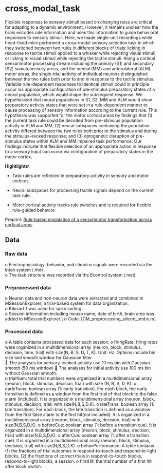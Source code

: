 # cross_modal_task
Flexible responses to sensory stimuli based on changing rules are critical for adapting to a dynamic environment. However, it remains unclear how the brain encodes rule information and uses this information to guide behavioral responses to sensory stimuli. Here, we made single-unit recordings while head-fixed mice performed a cross-modal sensory selection task in which they switched between two rules in different blocks of trials: licking in response to tactile stimuli applied to a whisker while rejecting visual stimuli, or licking to visual stimuli while rejecting the tactile stimuli. Along a cortical sensorimotor processing stream including the primary (S1) and secondary (S2) somatosensory areas, and the medial (MM) and anterolateral (ALM) motor areas, the single-trial activity of individual neurons distinguished between the two rules both prior to and in response to the tactile stimulus. Variable rule-dependent responses to identical stimuli could in principle occur via appropriate configuration of pre-stimulus preparatory states of a neural population, which would shape the subsequent response. We hypothesized that neural populations in S1, S2, MM and ALM would show preparatory activity states that were set in a rule-dependent manner to cause processing of sensory information according to the current rule. This hypothesis was supported for the motor cortical areas by findings that (1) the current task rule could be decoded from pre-stimulus population activity in ALM and MM; (2) neural subspaces containing the population activity differed between the two rules both prior to the stimulus and during the stimulus-evoked response; and (3) optogenetic disruption of pre-stimulus states within ALM and MM impaired task performance. Our findings indicate that flexible selection of an appropriate action in response to a sensory input can occur via configuration of preparatory states in the motor cortex.

**Hightlights**\

- Task rules are reflected in preparatory activity in sensory and motor cortices.

- Neural subspaces for processing tactile signals depend on the current task rule.

- Motor cortical activity tracks rule switches and is required for flexible rule-guided behavior.

Preprint: [Rule-based modulation of a sensorimotor transformation across cortical areas](https://doi.org/10.1101/2023.08.21.554194) 

## Data
### Raw data
o	Electrophysiology, behavior, and stimulus signals were recorded via the Intan system (.rhd)\
o	The task structure was recorded via the Bcontrol system (.mat)
### Preprocessed data
o	Neuron data and non-neuron data were extracted and combined in MSessionExplorer, a trial-based system for data organization. \
o	Kilosort 1 was used for spike sorting.\
o	Session information including mouse name, date of birth, brain area was added to MSessionExplorer.\ 
o	Code: [CM_preprocessing_silicon_probe.m] 
### Processed data
o	A table contains processed data for each session.
o	firingRate: firing rates were organized in a multidimensional array (neuron, block, stimulus, decision, time, trial) with size(N, B, S, D, T, K). Unit: Hz. Options include bin size and smooth window for Gaussian filter.  
	The analyses for sensory-evoked activity use 10 ms bin with Gaussian smooth (50 ms window)
	The analyses for initial activity use 100 ms bin without Gaussian smooth.  
o	trialNum: total trial numbers were organized in a multidimensional array (neuron, block, stimulus, decision, trial) with size (N, B, S, D, K).
o	earlyTrans: boolean array (1: early transition). For each block, the early transition is defined as a window from the first trial of that block to the false alarm (included). It is organized in a multidimensional array (neuron, block, stimulus, decision, trial) with size(N,B,S,D,K).
o	lateTrans: boolean array (1: late transition). For each block, the late transition is defined as a window from the first false alarm to the first hit(not included). It is organized in a multidimensional array (neuron, block, stimulus, decision, trial) with size(N,B,S,D,K).
o	beforeCue: boolean array (1: before a transition cue). It is organized in a multidimensional array (neuron, block, stimulus, decision, trial) with size(N,B,S,D,K).
o	afterCue: boolean array (1: after a transition cue). It is organized in a multidimensional array (neuron, block, stimulus, decision, trial) with size(N,B,S,D,K).
o	behavPerformance: A table contains (1) the fractions of trial outcomes in respond-to-touch and respond-to-light blocks, (2) the fractions of correct trials in respond-to-touch blocks, respond-to-light blocks, a session.
o	firstHit: the trial number of a first hit after block switch.   

